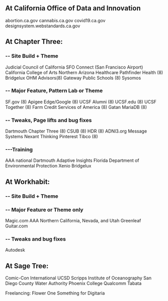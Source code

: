 ## At California Office of Data and Innovation
abortion.ca.gov
cannabis.ca.gov
covid19.ca.gov
designsystem.webstandards.ca.gov

## At Chapter Three:

### -- Site Build + Theme
Judicial Council of California
SFO Connect (San Francisco Airport)
California College of Arts
Northern Arizona Healthcare
Pathfinder Health (8)
Bridgelux
OHM Advisors(8)
Gateway Public Schools (8)
Sysomos


### -- Major Feature, Pattern Lab or Theme
SF.gov (8)
Apigee Edge/Google (8)
UCSF Alumni (8)
UCSF.edu (8)
UCSF Together (8)
Farm Credit Services of America (8)
Gatan
MariaDB (8)

### -- Tweaks, Page lifts and bug fixes
Dartmouth
Chapter Three (8)
CSUB (8)
HDR (8)
ADNI3.org
Message Systems
Nexant Thinking
Pinterest
Tibco (8)

### ---Training
AAA national
Dartmouth
Adaptive Insights
Florida Department of Environmental Protection
Xenio
Bridgelux


## At Workhabit:

### -- Site Build + Theme



### -- Major Feature or Theme only
Magic.com
AAA Northern California, Nevada, and Utah
Greenleaf
Guitar.com

### -- Tweaks and bug fixes
Autodesk


## At Sage Tree:
Comic-Con International
UCSD Scripps Institute of Oceanography
San Diego County Water Authority
Phoenix College
Qualcomm
Tabata

Freelancing:
Flower One
Something for Digitaria
